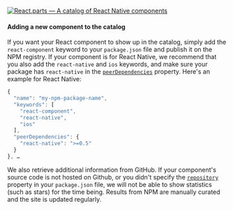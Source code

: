 [![React.parts — A catalog of React Native components](https://react.parts/react-parts.svg)](https://react.parts)

#### Adding a new component to the catalog

If you want your React component to show up in the catalog, simply add the `react-component` keyword to your `package.json` file and publish it on the NPM registry. If your component is for React Native, we recommend that you also add the `react-native` and `ios` keywords, and make sure your package has `react-native` in the [`peerDependencies`](https://docs.npmjs.com/files/package.json#peerdependencies) property. Here's an example for React Native:

```js
{
  "name": "my-npm-package-name",
  "keywords": [
    "react-component",
    "react-native",
    "ios"
  ],
  "peerDependencies": {
    "react-native": ">=0.5"
  }
}, …
```

We also retrieve additional information from GitHub. If your component's source code is not hosted on Github, or you didn't specify the [`repository`](https://docs.npmjs.com/files/package.json#repository) property in your `package.json` file, we will not be able to show statistics (such as stars) for the time being. Results from NPM are manually curated and the site is updated regularly.
